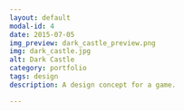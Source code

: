 ```yaml
---
layout: default
modal-id: 4
date: 2015-07-05
img_preview: dark_castle_preview.png
img: dark_castle.jpg
alt: Dark Castle
category: portfolio
tags: design
description: A design concept for a game. 

---
```


